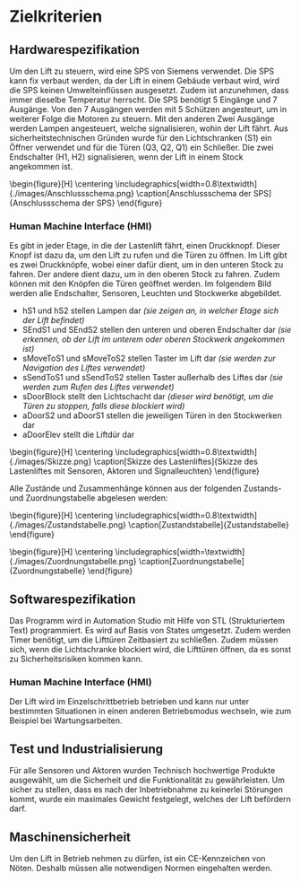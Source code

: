 # Zielkriterien

## Hardwarespezifikation

Um den Lift zu steuern, wird eine SPS von Siemens verwendet. Die SPS kann fix verbaut werden, da der Lift in einem Gebäude verbaut wird, wird die SPS keinen Umwelteinflüssen ausgesetzt. Zudem ist anzunehmen, dass immer dieselbe Temperatur herrscht. Die SPS benötigt 5 Eingänge und 7 Ausgänge. Von den 7 Ausgängen werden mit 5 Schützen angesteurt, um in weiterer Folge die Motoren zu steuern. Mit den anderen Zwei Ausgänge werden Lampen angesteuert, welche signalisieren, wohin der Lift fährt. Aus sicherheitstechnischen Gründen wurde für den Lichtschranken (S1) ein Öffner verwendet und für die Türen (Q3, Q2, Q1) ein Schließer. Die zwei Endschalter (H1, H2) signalisieren, wenn der Lift in einem Stock angekommen ist.

\begin{figure}[H]
    \centering
    \includegraphics[width=0.8\textwidth]{./images/Anschlussschema.png}
    \caption[Anschlussschema der SPS]{Anschlussschema der SPS}
\end{figure}

### Human Machine Interface (HMI)

Es gibt in jeder Etage, in die der Lastenlift fährt, einen Druckknopf. Dieser Knopf ist dazu da, um den Lift zu rufen und die Türen zu öffnen. Im Lift gibt es zwei Druckknöpfe, wobei einer dafür dient, um in den unteren Stock zu fahren. Der andere dient dazu, um in den oberen Stock zu fahren. Zudem können mit den Knöpfen die Türen geöffnet werden. Im folgendem Bild werden alle Endschalter, Sensoren, Leuchten und Stockwerke abgebildet.

- hS1 und hS2 stellen Lampen dar _(sie zeigen an, in welcher Etage sich der Lift befindet)_
- SEndS1 und SEndS2 stellen den unteren und oberen Endschalter dar _(sie erkennen, ob der Lift im unterem oder oberen Stockwerk angekommen ist)_
- sMoveToS1 und sMoveToS2 stellen Taster im Lift dar _(sie werden zur Navigation des Liftes verwendet)_
- sSendToS1 und sSendToS2 stellen Taster außerhalb des Liftes dar _(sie werden zum Rufen des Liftes verwendet)_
- sDoorBlock stellt den Lichtschacht dar _(dieser wird benötigt, um die Türen zu stoppen, falls diese blockiert wird)_ 
- aDoorS2 und aDoorS1 stellen die jeweiligen Türen in den Stockwerken dar
- aDoorElev stellt die Liftdür dar

\begin{figure}[H]
    \centering
    \includegraphics[width=0.8\textwidth]{./images/Skizze.png}
    \caption[Skizze des Lastenliftes]{Skizze des Lastenliftes mit Sensoren, Aktoren und Signalleuchten}
\end{figure}

Alle Zustände und Zusammenhänge können aus der folgenden Zustands- und Zuordnungstabelle abgelesen werden:

\begin{figure}[H]
    \centering
    \includegraphics[width=0.8\textwidth]{./images/Zustandstabelle.png}
    \caption[Zustandstabelle]{Zustandstabelle}
\end{figure}

\begin{figure}[H]
    \centering
    \includegraphics[width=\textwidth]{./images/Zuordnungstabelle.png}
    \caption[Zuordnungstabelle]{Zuordnungstabelle}
\end{figure}

## Softwarespezifikation

Das Programm wird in Automation Studio mit Hilfe von STL (Strukturiertem Text) programmiert. Es wird auf Basis von States umgesetzt. Zudem werden Timer benötigt, um die Lifttüren Zeitbasiert zu schließen. Zudem müssen sich, wenn die Lichtschranke blockiert wird, die Lifttüren öffnen, da es sonst zu Sicherheitsrisiken kommen kann. 

### Human Machine Interface (HMI)

Der Lift wird im Einzelschrittbetrieb betrieben und kann nur unter bestimmten Situationen in einen anderen Betriebsmodus wechseln, wie zum Beispiel bei Wartungsarbeiten.

## Test und Industrialisierung

Für alle Sensoren und Aktoren wurden Technisch hochwertige Produkte ausgewählt, um die Sicherheit und die Funktionalität zu gewährleisten. Um sicher zu stellen, dass es nach der Inbetriebnahme zu keinerlei Störungen kommt, wurde ein maximales Gewicht festgelegt, welches der Lift befördern darf.

## Maschinensicherheit

Um den Lift in Betrieb nehmen zu dürfen, ist ein CE-Kennzeichen von Nöten. Deshalb müssen alle notwendigen Normen eingehalten werden.